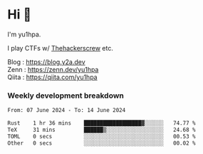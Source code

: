 # Hi 👋

I'm yu1hpa.

I play CTFs w/ [Thehackerscrew](https://www.thehackerscrew.team/) etc.

Blog : https://blog.y2a.dev  
Zenn : https://zenn.dev/yu1hpa  
Qiita : https://qiita.com/yu1hpa  

### Weekly development breakdown

<!--START_SECTION:waka-->

```txt
From: 07 June 2024 - To: 14 June 2024

Rust    1 hr 36 mins    ██████████████████▓░░░░░░   74.77 %
TeX     31 mins         ██████▒░░░░░░░░░░░░░░░░░░   24.68 %
TOML    0 secs          ░░░░░░░░░░░░░░░░░░░░░░░░░   00.53 %
Other   0 secs          ░░░░░░░░░░░░░░░░░░░░░░░░░   00.02 %
```

<!--END_SECTION:waka-->

